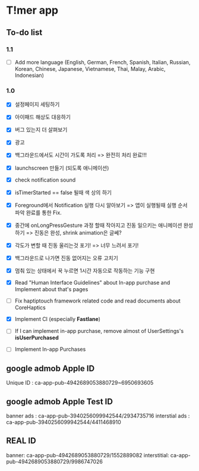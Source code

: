 #  T!mer app

## To-do list

### 1.1
- [ ] Add more language (English, German, French, Spanish, Italian, Russian, Korean, Chinese, Japanese, Vietnamese, Thai, Malay, Arabic, Indonesian)

### 1.0
- [x] 설정페이지 세팅하기 
- [x] 아이패드 해상도 대응하기
- [x] 버그 있는지 더 살펴보기
- [x] 광고
- [x] 백그라운드에서도 시간이 가도록 처리 => 완전히 처리 완료!!!
- [x] launchscreen 만들기 (되도록 애니메이션)
- [x] check notification sound
- [x] isTimerStarted == false 될때 색 상의 하기
- [x] Foreground에서 Notification 실행 다시 알아보기 => 앱이 실행될때 실행 순서 파악 완료를 통한 Fix.
- [x] 중간에 onLongPressGesture 과정 할때 작아지고 진동 일으키는 애니메이션 완성하기 => 진동은 완성, shrink animation은 글쎄?
- [x] 각도가 변할 때 진동 울리는것 포기! => 너무 느려서 포기!
- [x] 백그라운드로 나가면 진동 없어지는 오류 고치기
- [x] 멈춰 있는 상태에서 꾹 누르면 1시간 자동으로 작동하는 기능 구현
- [x] Read "Human Interface Guidelines" about In-app purchase and Implement about that's pages
- [ ] Fix haptiptouch framework related code and read documents about CoreHaptics
- [x] Implement CI (especially **Fastlane**)

- [ ] If I can implement in-app purchase, remove almost of UserSettings's **isUserPurchased**
- [ ] Implement In-app Purchases

## google admob Apple ID
Unique ID : ca-app-pub-4942689053880729~6950693605
    
## google admob Apple **Test** ID
banner ads : ca-app-pub-3940256099942544/2934735716
interstial ads : ca-app-pub-3940256099942544/4411468910

## REAL ID
banner: ca-app-pub-4942689053880729/1552889082
interstitial: ca-app-pub-4942689053880729/9986747026
